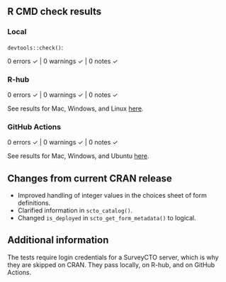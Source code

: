 ## R CMD check results

### Local

`devtools::check()`:

  0 errors ✓ | 0 warnings ✓ | 0 notes ✓

### R-hub

  0 errors ✓ | 0 warnings ✓ | 0 notes ✓

See results for Mac, Windows, and Linux [here](https://github.com/agency-fund/rsurveycto/actions/runs/10691311650).

### GitHub Actions

  0 errors ✓ | 0 warnings ✓ | 0 notes ✓

See results for Mac, Windows, and Ubuntu [here](https://github.com/agency-fund/rsurveycto/actions/runs/10645170317).

## Changes from current CRAN release

* Improved handling of integer values in the choices sheet of form definitions.
* Clarified information in `scto_catalog()`.
* Changed `is_deployed` in `scto_get_form_metadata()` to logical.

## Additional information

The tests require login credentials for a SurveyCTO server, which is why they are skipped on CRAN. They pass locally, on R-hub, and on GitHub Actions.
